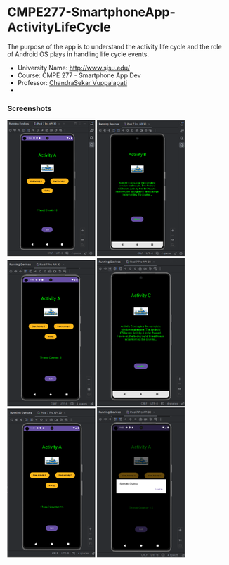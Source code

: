 # CMPE277-SmartphoneApp-ActivityLifeCycle
 The purpose of the app is to understand the activity life cycle and the role of Android OS plays in handling life cycle events.

*	University Name: http://www.sjsu.edu/
*	Course: CMPE 277 - Smartphone App Dev
*	Professor: [ChandraSekar Vuppalapati](https://www.linkedin.com/in/chandrasekarvuppalapati/)
* 
### Screenshots

<img src="./screenshots/1 MainActivity.png" width="200" alt="Main Activity">
<img src="./screenshots/2 Activity B Launch.png" width="200">
<img src="./screenshots/3 Activity B Thread Counter.png" width="200">
<img src="./screenshots/4 Activity C Launch.png" width="200">
<img src="./screenshots/5 Activity C Thread Counter.png" width="200">
<img src="./screenshots/6 Dialog.png" width="200">